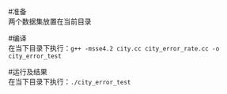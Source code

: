 #准备  
两个数据集放置在当前目录

#编译  
在当下目录下执行：`g++ -msse4.2 city.cc city_error_rate.cc -o city_error_test `  

#运行及结果  
在当下目录下执行：`./city_error_test`  
